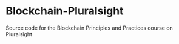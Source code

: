 # Blockchain-Pluralsight
Source code for the Blockchain Principles and Practices course on Pluralsight
